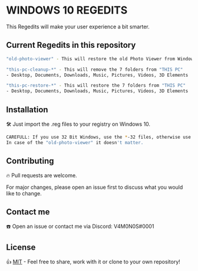 # WINDOWS 10 REGEDITS
This Regedits will make your user experience a bit smarter.

## Current Regedits in this repository
```bash
"old-photo-viewer" - This will restore the old Photo Viewer from Windows 7

"this-pc-cleanup-*" - This will remove the 7 folders from "THIS PC" 
- Desktop, Documents, Downloads, Music, Pictures, Videos, 3D Elements

"this-pc-restore-*" - This will restore the 7 folders from "THIS PC" 
- Desktop, Documents, Downloads, Music, Pictures, Videos, 3D Elements
```

## Installation
🛠 Just import the .reg files to your registry on Windows 10. 

```bash
CAREFULL: If you use 32 Bit Windows, use the *-32 files, otherwise use the *-64 files.
In case of the "old-photo-viewer" it doesn't matter.
```

## Contributing
🔥 Pull requests are welcome. 

For major changes, please open an issue first to discuss what you would like to change.

## Contact me
☎️ Open an issue or contact me via Discord: V4M0N0S#0001

## License
👍 [MIT](https://choosealicense.com/licenses/mit/) - Feel free to share, work with it or clone to your own repository!
